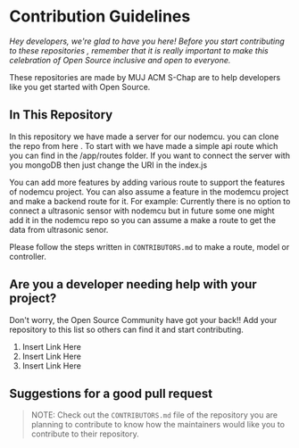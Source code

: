 # Contribution Guidelines

_Hey developers, we're glad to have you here! Before you start contributing to these repositories , remember that it is really important to make this celebration of Open Source inclusive and open to everyone._

These repositories are made by MUJ ACM S-Chap are to help developers like you get started with Open Source.

## In This Repository
In this repository we have made a server for our nodemcu. 
you can clone the repo from here []().
To start with we have made a simple api route which you can find in the /app/routes folder.
If you want to connect the server with you mongoDB then just change the URI in the index.js

You can add more features by adding various route to support the features of nodemcu project.
You can also assume a feature in the modemcu project and make a backend route for it. 
For example: Currently there is no option to connect a ultrasonic sensor with nodemcu but in future some one might add it in the nodemcu repo so you can assume a make a route to get the data from ultrasonic senor.

Please follow the steps written in `CONTRIBUTORS.md` to make a route, model or controller.


## Are you a developer needing help with your project?

Don't worry, the Open Source Community have got your back!! Add your repository to this list so others can find it and start contributing.

1. Insert Link Here
2. Insert Link Here
3. Insert Link Here

## Suggestions for a good pull request

> NOTE: Check out the `CONTRIBUTORS.md` file of the repository you are planning to contribute to know how the maintainers would like you to contribute to their repository.
